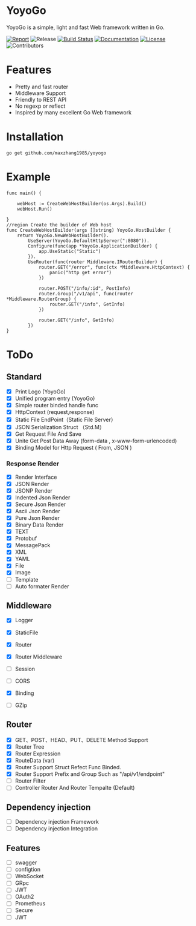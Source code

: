 # YoyoGo
YoyoGo is a simple, light and fast Web framework written in Go. 

[![Report](https://goreportcard.com/badge/github.com/maxzhang1985/yoyogo)](https://goreportcard.com/report/github.com/maxzhang1985/yoyogo)
![Release](https://img.shields.io/github/v/tag/maxzhang1985/yoyogo.svg?color=24B898&label=release&logo=github&sort=semver)
[![Build Status](https://img.shields.io/travis/maxzhang1985/yoyogo.svg)](https://travis-ci.org/maxzhang1985/yoyogo)
[![Documentation](https://img.shields.io/badge/godoc-reference-blue.svg?color=24B898&logo=go&logoColor=ffffff)](https://godoc.org/github.com/maxzhang1985/yoyogo)
[![License](https://img.shields.io/badge/License-MIT-green.svg)](https://opensource.org/licenses/MIT)
![Contributors](https://img.shields.io/github/contributors/maxzhang1985/yoyogo.svg)



# Features
- Pretty and fast router 
- Middleware Support
- Friendly to REST API
- No regexp or reflect
- Inspired by many excellent Go Web framework

# Installation

`go get github.com/maxzhang1985/yoyogo`


# Example
```golang
func main() {

	webHost := CreateWebHostBuilder(os.Args).Build()
	webHost.Run()

}
//region Create the builder of Web host
func CreateWebHostBuilder(args []string) YoyoGo.HostBuilder {
	return YoyoGo.NewWebHostBuilder().
		UseServer(YoyoGo.DefaultHttpServer(":8080")).
		Configure(func(app *YoyoGo.ApplicationBuilder) {
			app.UseStatic("Static")
		}).
		UseRouter(func(router Middleware.IRouterBuilder) {
			router.GET("/error", func(ctx *Middleware.HttpContext) {
				panic("http get error")
			})
			
			router.POST("/info/:id", PostInfo)
			router.Group("/v1/api", func(router *Middleware.RouterGroup) {
				router.GET("/info", GetInfo)
			})

			router.GET("/info", GetInfo)
		})
}
```


# ToDo
## Standard
* [X] Print Logo (YoyoGo)
* [X] Unified program entry (YoyoGo)
* [X] Simple router binded handle func
* [X] HttpContext (request,response)
* [X] Static File EndPoint（Static File Server）
* [X] JSON Serialization Struct （Std.M）
* [X] Get Request File And Save
* [X] Unite Get Post Data Away (form-data , x-www-form-urlencoded)
* [X] Binding Model for Http Request ( From, JSON ) 
### Response Render
* [X] Render Interface
* [X] JSON Render
* [X] JSONP Render
* [X] Indented Json Render
* [X] Secure Json Render
* [X] Ascii Json Render
* [X] Pure Json Render
* [X] Binary Data Render
* [X] TEXT
* [X] Protobuf
* [X] MessagePack
* [X] XML
* [X] YAML
* [X] File
* [X] Image
* [ ] Template
* [ ] Auto formater Render

## Middleware
* [X] Logger
* [X] StaticFile
* [X] Router
* [X] Router Middleware
* [ ] Session
* [ ] CORS
* [X] Binding
* [ ] GZip	


## Router
* [x] GET、POST、HEAD、PUT、DELETE Method Support
* [x] Router Tree
* [x] Router Expression
* [x] RouteData (var)
* [x] Router Support Struct Refect Func Binded.
* [x] Router Support Prefix and Group Such as "/api/v1/endpoint"
* [ ] Router Filter
* [ ] Controller Router And Router Tempalte (Default)

## Dependency injection
* [ ] Dependency injection Framework
* [ ] Dependency injection Integration

## Features
* [ ] swagger
* [ ] configtion
* [ ] WebSocket
* [ ] GRpc
* [ ] JWT 
* [ ] OAuth2	 
* [ ] Prometheus 
* [ ] Secure
* [ ] JWT 
